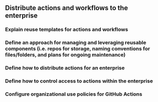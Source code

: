 ## Distribute actions and workflows to the enterprise

### Explain reuse templates for actions and workflows



### Define an approach for managing and leveraging reusable components (i.e. repos for storage, naming conventions for files/folders, and plans for ongoing maintenance)



### Define how to distribute actions for an enterprise



### Define how to control access to actions within the enterprise



### Configure organizational use policies for GitHub Actions
